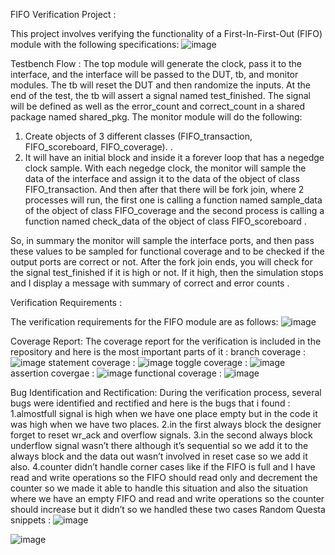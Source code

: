 FIFO Verification Project :

This project involves verifying the functionality of a First-In-First-Out (FIFO) module with the following specifications:
![image](https://github.com/aboElhammd/FIFO/assets/124165601/6086b7b6-7c58-4f1f-880b-86656e5728ae)

Testbench Flow :
The top module will generate the clock, pass it to the interface, and the interface will be passed to the 
DUT, tb, and monitor modules. The tb will reset the DUT and then randomize the inputs. At the end of 
the test, the tb will assert a signal named test_finished. The signal will be defined as well as the 
error_count and correct_count in a shared package  named shared_pkg. 
The monitor module will do the following:
1. Create objects of 3 different classes (FIFO_transaction, FIFO_scoreboard, FIFO_coverage). .
2. It will have an initial block and inside it a forever loop that has a negedge clock sample. With 
each negedge clock, the monitor will sample the data of the interface and assign it to the data of 
the object of class FIFO_transaction. And then after that there will be fork join, where 2 
processes will run, the first one is calling a function named sample_data of the object of class 
FIFO_coverage and the second process is calling a function named check_data of the object of 
class FIFO_scoreboard .

So, in summary the monitor will sample the interface ports, and then pass these values to be 
sampled for functional coverage and to be checked if the output ports are correct or not.
After the fork join ends, you will check for the signal test_finished if it is high or not. If it high, 
then the simulation stops and I display a message with summary of correct and error counts .

Verification Requirements :

The verification requirements for the FIFO module are as follows:
![image](https://github.com/aboElhammd/FIFO/assets/124165601/ebaf0a76-2745-41e4-a195-459f07986246)

Coverage Report:
The coverage report for the verification is included in the repository and here is the most important parts of it :
branch coverage :
![image](https://github.com/aboElhammd/FIFO/assets/124165601/783ffb04-e2c1-424b-8269-f0cba609d5f6)
statement coverage :
![image](https://github.com/aboElhammd/FIFO/assets/124165601/6c129011-447d-4b79-8ef4-c7b09e238a77)
toggle coverage :
![image](https://github.com/aboElhammd/FIFO/assets/124165601/02d01b18-a3c2-4f58-b013-de09e00b80f4)
assertion covergae :
![image](https://github.com/aboElhammd/FIFO/assets/124165601/c558610e-a29b-4cf0-b4f5-54a28cf2777a)
functional coverage :
![image](https://github.com/aboElhammd/FIFO/assets/124165601/3a90414f-3126-43ce-ab3e-3c798ec66bc6)

Bug Identification and Rectification:
During the verification process, several bugs were identified and rectified and here is the bugs that i found :
1.almostfull signal is high when we have one place empty but in the code it was 
high when we have two places.
2.in the first always block the designer forget to reset wr_ack and overflow 
signals.
3.in the second always block underflow signal wasn’t there although it’s 
sequential so we add it to the always block and the data out wasn’t involved in 
reset case so we add it also.
4.counter didn’t handle corner cases like if the FIFO is full and I have read and 
write operations so the FIFO should read only and decrement the counter so we 
made it able to handle this situation and also the situation where we have an 
empty FIFO and read and write operations so the counter should increase but it 
didn’t so we handled these two cases
Random Questa snippets :
![image](https://github.com/aboElhammd/FIFO/assets/124165601/3279f694-cf8f-403b-9486-9004e5c9d9fc)

![image](https://github.com/aboElhammd/FIFO/assets/124165601/66c8a217-3393-4d65-9d9c-b3d86998072d)
